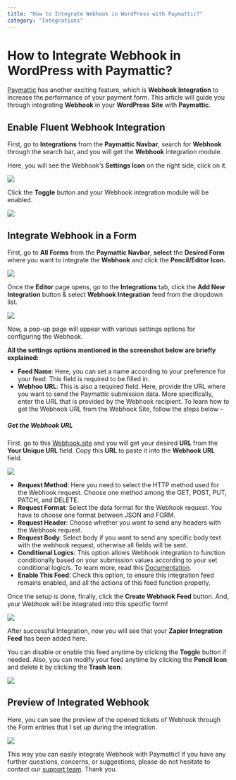 ```yaml
---
title: "How to Integrate Webhook in WordPress with Paymattic?"
category: "Integrations"
---
```


# How to Integrate Webhook in WordPress with Paymattic?

[Paymattic](https://paymattic.com/) has another exciting feature, which is **Webhook Integration** to increase the performance of your payment form. This article will guide you through integrating **Webhook** in your **WordPress** **Site** with **Paymattic**.

## Enable Fluent Webhook Integration


First, go to **Integrations** from the **Paymattic Navbar**, search for **Webhook** through the search bar, and you will get the **Webhook** integration module.

Here, you will see the Webhook’s **Settings Icon** on the right side, click on it.

![](/images/integrations/how-to-integrate-webhook-in-wordpress-with-paymattic/Webhooks-Settings-Icon-scaled.webp)

Click the **Toggle** button and your Webhook integration module will be enabled.

![](/images/integrations/how-to-integrate-webhook-in-wordpress-with-paymattic/Enabled-Webhook-integration-scaled.webp)

## Integrate Webhook in a Form


First, go to **All Forms** from the **Paymattic Navbar**, **select** the **Desired Form** where you want to integrate the **Webhook** and click the **Pencil/Editor Icon.**

![](/images/integrations/how-to-integrate-webhook-in-wordpress-with-paymattic/Open-desired-form-1-scaled.webp)

Once the **Editor** page opens, go to the **Integrations** tab, click the **Add New Integration** button &amp; select **Webhook Integration** feed from the dropdown list.

![](/images/integrations/how-to-integrate-webhook-in-wordpress-with-paymattic/Add-new-integrations-dropdown-list-scaled.webp)

Now, a pop-up page will appear with various settings options for configuring the Webhook.

**All the settings options mentioned in the screenshot below are briefly explained:**

- **Feed Name**: Here, you can set a name according to your preference for your feed. This field is required to be filled in.
- **Webhoo URL**: This is also a required field. Here, provide the URL where you want to send the Paymattic submission data. More specifically, enter the URL that is provided by the Webhook recipient. To learn how to get the Webhook URL from the Webhook Site, follow the steps below –

##### Get the Webhook URL 

First. go to this [Webhook.site](http://www.webhook.site/) and you will get your desired **URL** from the **Your Unique URL** field. Copy this **URL** to paste it into the **Webhook URL** field.

![](/images/integrations/how-to-integrate-webhook-in-wordpress-with-paymattic/Copy-webhook-URL-scaled.webp)
- **Request Method**: Here you need to select the HTTP method used for the Webhook request. Choose one method among the GET, POST, PUT, PATCH, and DELETE.
- **Request Format**: Select the data format for the Webhook request. You have to choose one format between JSON and FORM.
- **Request Header**: Choose whether you want to send any headers with the Webhook request.
- **Request Body**: Select body if you want to send any specific body text with the webhook request, otherwise all fields will be sent.
- **Conditional Logics**: This option allows Webhook integration to function conditionally based on your submission values according to your set conditional logic/s. To learn more, read this [Documentation](/how-to-use-conditional-logic-in-form-fields-with-paymattic).
- **Enable This Feed**: Check this option, to ensure this integration feed remains enabled, and all the actions of this feed function properly.

Once the setup is done, finally, click the **Create Webhook Feed** button. And, your Webhook will be integrated into this specific form!

![](/images/integrations/how-to-integrate-webhook-in-wordpress-with-paymattic/Add-New-Webhook-Integration-Feed-page.webp)

After successful Integration, now you will see that your **Zapier Integration Feed** has been added here.

You can disable or enable this feed anytime by clicking the **Toggl**e button if needed.
Also, you can modify your feed anytime by clicking the **Pencil Icon** and delete it by clicking the **Trash Icon**.

![](/images/integrations/how-to-integrate-webhook-in-wordpress-with-paymattic/Added-Webhook-Integration-Feed-scaled.webp)

## Preview of Integrated Webhook

Here, you can see the preview of the opened tickets of Webhook through the Form entries that I set up during the integration.

![](/images/integrations/how-to-integrate-webhook-in-wordpress-with-paymattic/Preview-of-Webhook-Integration-scaled.webp)

This way you can easily integrate Webhook with Paymattic!
If you have any further questions, concerns, or suggestions, please do not hesitate to contact our [support team](https://wpmanageninja.com/support-tickets/?utm_source=wpmn&utm_medium=home&utm_campaign=site#/). Thank you.